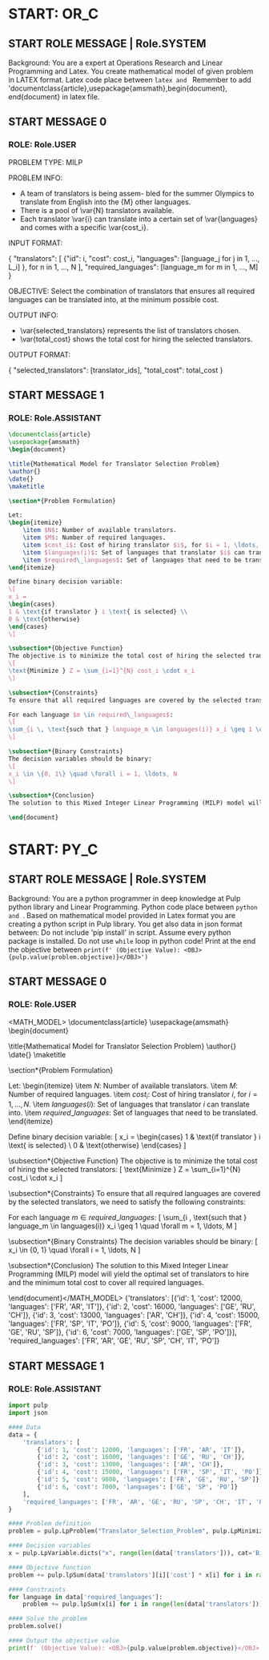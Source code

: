 # START: OR_C 
## START ROLE MESSAGE | Role.SYSTEM 
Background: You are a expert at Operations Research and Linear Programming and Latex. You create mathematical model of given problem in LATEX format. Latex code place between ```latex and ``` Remember to add 'documentclass{article},usepackage{amsmath},begin{document}, end{document} in latex file. 
## START MESSAGE 0 
### ROLE: Role.USER
<DESCRIPTION>
PROBLEM TYPE: MILP

PROBLEM INFO:

- A team of translators is being assem- bled for the summer Olympics to translate from English into the \{M} other languages.
- There is a pool of \var{N} translators available.
- Each translator \var{i} can translate into a certain set of \var{languages} and comes with a specific \var{cost_i}.

INPUT FORMAT: 

{
"translators": [
        {"id": i, 
         "cost": cost_i,
         "languages": [language_j for j in 1, ..., L_i]
        },
        for n in 1, ..., N
    ],
    "required_languages": [language_m for m in 1, ..., M]
}

OBJECTIVE: Select the combination of translators that ensures all required languages can be translated into, at the minimum possible cost.

OUTPUT INFO:

- \var{selected_translators} represents the list of translators chosen.
- \var{total_cost} shows the total cost for hiring the selected translators.

OUTPUT FORMAT:

{
    "selected_translators": [translator_ids],
    "total_cost": total_cost
}
</DESCRIPTION>


## START MESSAGE 1 
### ROLE: Role.ASSISTANT
```latex
\documentclass{article}
\usepackage{amsmath}
\begin{document}

\title{Mathematical Model for Translator Selection Problem}
\author{}
\date{}
\maketitle

\section*{Problem Formulation}

Let:
\begin{itemize}
    \item $N$: Number of available translators.
    \item $M$: Number of required languages.
    \item $cost_i$: Cost of hiring translator $i$, for $i = 1, \ldots, N$.
    \item $languages(i)$: Set of languages that translator $i$ can translate into.
    \item $required\_languages$: Set of languages that need to be translated.
\end{itemize}

Define binary decision variable:
\[
x_i = 
\begin{cases} 
1 & \text{if translator } i \text{ is selected} \\
0 & \text{otherwise}
\end{cases}
\]

\subsection*{Objective Function}
The objective is to minimize the total cost of hiring the selected translators:
\[
\text{Minimize } Z = \sum_{i=1}^{N} cost_i \cdot x_i
\]

\subsection*{Constraints}
To ensure that all required languages are covered by the selected translators, we need to satisfy the following constraints:

For each language $m \in required\_languages$:
\[
\sum_{i \, \text{such that } language_m \in languages(i)} x_i \geq 1 \quad \forall m = 1, \ldots, M
\]

\subsection*{Binary Constraints}
The decision variables should be binary:
\[
x_i \in \{0, 1\} \quad \forall i = 1, \ldots, N
\]

\subsection*{Conclusion}
The solution to this Mixed Integer Linear Programming (MILP) model will yield the optimal set of translators to hire and the minimum total cost to cover all required languages.

\end{document}
```

# START: PY_C 
## START ROLE MESSAGE | Role.SYSTEM 
Background: You are a python programmer in deep knowledge at Pulp python library and Linear Programming. Python code place between ```python and ```. Based on mathematical model provided in Latex format you are creating a python script in Pulp library. You get also data in json format between: <DATA></DATA> Do not include 'pip install' in script. Assume every python package is installed. Do not use `while` loop in python code! Print at the end the objective between <OBJ></OBJ> `print(f' (Objective Value): <OBJ>{pulp.value(problem.objective)}</OBJ>')` 
## START MESSAGE 0 
### ROLE: Role.USER
<MATH_MODEL>
\documentclass{article}
\usepackage{amsmath}
\begin{document}

\title{Mathematical Model for Translator Selection Problem}
\author{}
\date{}
\maketitle

\section*{Problem Formulation}

Let:
\begin{itemize}
    \item $N$: Number of available translators.
    \item $M$: Number of required languages.
    \item $cost_i$: Cost of hiring translator $i$, for $i = 1, \ldots, N$.
    \item $languages(i)$: Set of languages that translator $i$ can translate into.
    \item $required\_languages$: Set of languages that need to be translated.
\end{itemize}

Define binary decision variable:
\[
x_i = 
\begin{cases} 
1 & \text{if translator } i \text{ is selected} \\
0 & \text{otherwise}
\end{cases}
\]

\subsection*{Objective Function}
The objective is to minimize the total cost of hiring the selected translators:
\[
\text{Minimize } Z = \sum_{i=1}^{N} cost_i \cdot x_i
\]

\subsection*{Constraints}
To ensure that all required languages are covered by the selected translators, we need to satisfy the following constraints:

For each language $m \in required\_languages$:
\[
\sum_{i \, \text{such that } language_m \in languages(i)} x_i \geq 1 \quad \forall m = 1, \ldots, M
\]

\subsection*{Binary Constraints}
The decision variables should be binary:
\[
x_i \in \{0, 1\} \quad \forall i = 1, \ldots, N
\]

\subsection*{Conclusion}
The solution to this Mixed Integer Linear Programming (MILP) model will yield the optimal set of translators to hire and the minimum total cost to cover all required languages.

\end{document}</MATH_MODEL>
<DATA>
{'translators': [{'id': 1, 'cost': 12000, 'languages': ['FR', 'AR', 'IT']}, {'id': 2, 'cost': 16000, 'languages': ['GE', 'RU', 'CH']}, {'id': 3, 'cost': 13000, 'languages': ['AR', 'CH']}, {'id': 4, 'cost': 15000, 'languages': ['FR', 'SP', 'IT', 'PO']}, {'id': 5, 'cost': 9000, 'languages': ['FR', 'GE', 'RU', 'SP']}, {'id': 6, 'cost': 7000, 'languages': ['GE', 'SP', 'PO']}], 'required_languages': ['FR', 'AR', 'GE', 'RU', 'SP', 'CH', 'IT', 'PO']}</DATA>


## START MESSAGE 1 
### ROLE: Role.ASSISTANT
```python
import pulp
import json

#### Data
data = {
    'translators': [
        {'id': 1, 'cost': 12000, 'languages': ['FR', 'AR', 'IT']},
        {'id': 2, 'cost': 16000, 'languages': ['GE', 'RU', 'CH']},
        {'id': 3, 'cost': 13000, 'languages': ['AR', 'CH']},
        {'id': 4, 'cost': 15000, 'languages': ['FR', 'SP', 'IT', 'PO']},
        {'id': 5, 'cost': 9000, 'languages': ['FR', 'GE', 'RU', 'SP']},
        {'id': 6, 'cost': 7000, 'languages': ['GE', 'SP', 'PO']}
    ],
    'required_languages': ['FR', 'AR', 'GE', 'RU', 'SP', 'CH', 'IT', 'PO']
}

#### Problem definition
problem = pulp.LpProblem("Translator_Selection_Problem", pulp.LpMinimize)

#### Decision variables
x = pulp.LpVariable.dicts("x", range(len(data['translators'])), cat='Binary')

#### Objective function
problem += pulp.lpSum(data['translators'][i]['cost'] * x[i] for i in range(len(data['translators'])))

#### Constraints
for language in data['required_languages']:
    problem += pulp.lpSum(x[i] for i in range(len(data['translators'])) if language in data['translators'][i]['languages']) >= 1

#### Solve the problem
problem.solve()

#### Output the objective value
print(f' (Objective Value): <OBJ>{pulp.value(problem.objective)}</OBJ>')
```

